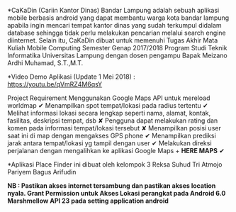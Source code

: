*CaKaDin (Cariin Kantor Dinas) Bandar Lampung adalah sebuah aplikasi mobile berbasis android yang dapat membantu warga kota bandar lampung apabila ingin mencari tempat kantor dinas yang sudah terkumpul didalam database sehingga tidak perlu melakukan pencarian melalui search engine diinternet. Selain itu, CaKaDin dibuat untuk memenuhi Tugas Akhir Mata Kuliah Mobile Computing Semester Genap 2017/2018 Program Studi Teknik Informatika Universitas Lampung dengan dosen pengampu Bapak Meizano Ardhi Muhamad, S.T.,M.T.

*Video Demo Aplikasi (Update 1 Mei 2018) : https://youtu.be/qVmRZ4M6qsY

Project Requirement
Menggunakan Google Maps API untuk mereload worldmap ✔
Menampilkan spot tempat/lokasi pada radius tertentu ✔
Melihat informasi lokasi secara lengkap seperti nama, alamat, kontak, fasilitas, deskripsi tempat, dsb ✘
Pengguna dapat melakukan rating dan komen pada informasi tempat/lokasi tersebut ✘
Menampilkan posisi user saat ini di map dengan mengakses GPS phone ✔
Menampilkan prediksi jarak antara tempat/lokasi yg tampil dengan user ✔
Melakukan direksi perjalanan dengan mengalihkan ke aplikasi Google Maps + **HERE MAPS** ✔

*Aplikasi Place Finder ini dibuat oleh kelompok 3
Reksa Suhud Tri Atmojo
Pariyem
Bagus Arifudin

**NB : Pastikan akses internet tersambung dan pastikan akses location nyala. Grant Permission untuk Akses Lokasi perangkat pada Android 6.0 Marshmellow API 23 pada setting application android**
